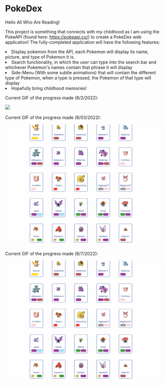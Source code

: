 # PokeDex

Hello All Who Are Reading!

This project is something that connects with my childhood as I am using the PokeAPI (found here: https://pokeapi.co/) to create a PokeDex web application! The fully-completed
application will have the following features:
<li>Display pokemon from the API, each Pokemon will display its name, picture, and type of Pokemon it is.</li>
<li>Search functionality, in which the user can type into the search bar and whichever Pokemon's names contain that phrase it will display</li>
<li>Side-Menu (With some subtle animations) that will contain the different type of Pokemon, when a type is pressed, the Pokemon of that type will display</li>
<li>Hopefully bring childhood memories!</li>

Current GIF of the progress made (8/2/2022):

<img src="https://github.com/JohanDelao/pokeDex/blob/main/pokeApplicationGIF.gif">

Current GIF of the progress made (8/03/2022):

<img src="https://github.com/JohanDelao/pokeDex/blob/main/updatedPokeApplication2.gif">

Current GIF of the progress made (8/7/2022):

<img src="https://github.com/JohanDelao/pokeDex/blob/main/updatedPokeApplication3.gif">
